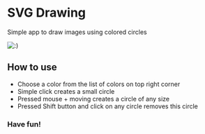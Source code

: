 # SVG Drawing

Simple app to draw images using colored circles

![:)](http://i64.tinypic.com/9u7n11.png)

## How to use
* Choose a color from the list of colors on top right corner
* Simple click creates a small circle
* Pressed mouse + moving creates a circle of any size
* Pressed Shift button and click on any circle removes this circle

### Have fun!
